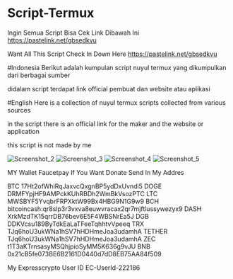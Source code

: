 # Script-Termux


Ingin Semua Script Bisa Cek Link Dibawah Ini
https://pastelink.net/gbsedkvu


Want All This Script Check In Down Here
https://pastelink.net/gbsedkvu



#Indonesia
Berikut adalah kumpulan script nuyul termux yang dikumpulkan dari berbagai sumber 

didalam script terdapat link official pembuat dan website atau aplikasi


#English
Here is a collection of nuyul termux scripts collected from various sources

in the script there is an official link for the maker and the website or application

this script is not made by me

![Screenshot_2](https://user-images.githubusercontent.com/71582475/135718752-01c067bb-9885-48a8-af69-4b8e161ff867.png)
![Screenshot_3](https://user-images.githubusercontent.com/71582475/135718760-545e4dbe-a87e-4762-acd8-ecbd5721cd99.png)
![Screenshot_4](https://user-images.githubusercontent.com/71582475/135718763-cb1f8638-0360-42f7-bebd-45adfd8dcca8.png)
![Screenshot_5](https://user-images.githubusercontent.com/71582475/135718767-ae5ab321-d11d-47af-af70-d5454df08622.png)



MY Wallet Faucetpay
If You Want Donate Send In My Addres

BTC
17Ht2ofWhiRqJaxvcQxgnBP5ydDxUvndi5
DOGE
DRMFYpjHF9AMPckKUhRBDh2WmBkVsozPTC
LTC
MWSBYF5YvqbrFRPXktW99Bx4HBG9N1G9w9
BCH
bitcoincash:qr8slp3r3vxva8euwvracax2qr7mjftlussywezyx9
DASH
XrkMzdTK15qrrDB76bev6E5F4WBSNrEa5J
DGB
DDKVcsu189ByTdkEaLaTFeeTqhhtvVpeeq
TRX
TJq6hoU3ukWNa1hSV7hHDHmeJoa3udamhA
TETHER
TJq6hoU3ukWNa1hSV7hHDHmeJoa3udamhA
ZEC
t1T3aKTrnsasyMSQhjpioSyMM5K636g9vJU
BNB
0x21cB5fe073BE6B2161D0440d7dD8EB75AA84f509

My Expresscrypto User ID
EC-UserId-222186
